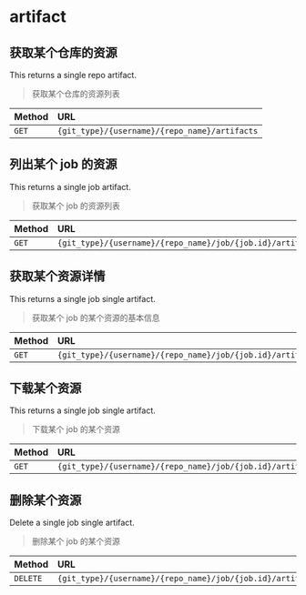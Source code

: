 # artifact

## 获取某个仓库的资源

This returns a single repo artifact.

> 获取某个仓库的资源列表

| Method | URL                     |
| :----- | :---------------------- |
| `GET`  | `{git_type}/{username}/{repo_name}/artifacts` |

## 列出某个 job 的资源

This returns a single job artifact.

> 获取某个 job 的资源列表

| Method | URL                     |
| :----- | :---------------------- |
| `GET`  | `{git_type}/{username}/{repo_name}/job/{job.id}/artifacts` |

## 获取某个资源详情

This returns a single job single artifact.

> 获取某个 job 的某个资源的基本信息

| Method | URL                                      |
| :----- | :----------------------                  |
| `GET`  | `{git_type}/{username}/{repo_name}/job/{job.id}/artifacts/{artifact_name}` |

## 下载某个资源

This returns a single job single artifact.

> 下载某个 job 的某个资源

| Method | URL                                      |
| :----- | :----------------------                  |
| `GET`  | `{git_type}/{username}/{repo_name}/job/{job.id}/artifacts/{artifact_name}/{format}` |

## 删除某个资源

Delete a single job single artifact.

> 删除某个 job 的某个资源

| Method | URL                                      |
| :----- | :----------------------                  |
| `DELETE`  | `{git_type}/{username}/{repo_name}/job/{job.id}/artifacts/{artifact_name}` |
